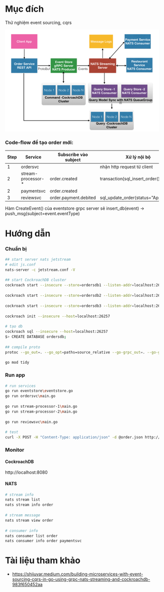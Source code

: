 # Mục đích
Thử nghiệm event sourcing, cqrs

![](figure-1.png)

### Code-flow để tạo order mới:
| Step | Service | Subscribe vào subject | Xử lý nội bộ | Push message đến subject |
| - | - | - | - | - |
| 1 | ordersvc | | nhận http request từ client | order.created |
| 2 | stream-processor-* | order.created | transaction{sql_insert_order()} | |
| 2 | paymentsvc | order.created | | order.payment.debited |
| 3 | reviewsvc | order.payment.debited | sql_update_order(status="Approved") | order.approved  

Hàm CreateEvent() của eventstore grpc server sẽ insert_db(event) -> push_msg(subject=event.eventType)  
# Hướng dẫn
### Chuẩn bị
```bash
## start server nats jetstream
# edit js.conf
nats-server -c jetstream.conf -V

## start CockroachDB cluster
cockroach start --insecure --store=ordersdb1 --listen-addr=localhost:26257 --http-addr=localhost:8080 --join=localhost:26257,localhost:26258,localhost:26259

cockroach start --insecure --store=ordersdb2 --listen-addr=localhost:26258 --http-addr=localhost:8081 --join=localhost:26257,localhost:26258,localhost:26259

cockroach start --insecure --store=ordersdb3 --listen-addr=localhost:26259 --http-addr=localhost:8082 --join=localhost:26257,localhost:26258,localhost:26259

cockroach init --insecure --host=localhost:26257

# tạo db
cockroach sql --insecure --host=localhost:26257
$> CREATE DATABASE ordersdb;

## compile proto
protoc --go_out=. --go_opt=paths=source_relative --go-grpc_out=. --go-grpc_opt=paths=source_relative pb/*.proto

go mod tidy
```

### Run app
```bash
# run services
go run eventstore\eventstore.go
go run ordersvc\main.go

go run stream-processor-1\main.go
go run stream-processor-2\main.go

go run reviewsvc\main.go

# test
curl -X POST -H "Content-Type: application/json" -d @order.json http://localhost:3000/api/orders
```

### Monitor
#### CockroachDB
http://localhost:8080

#### NATS
```bash
# stream info
nats stream list
nats stream info order

# stream message
nats stream view order

# consumer info
nats consumer list order
nats consumer info order paymentsvc
```

# Tài liệu tham khảo
- https://shijuvar.medium.com/building-microservices-with-event-sourcing-cqrs-in-go-using-grpc-nats-streaming-and-cockroachdb-983f650452aa

